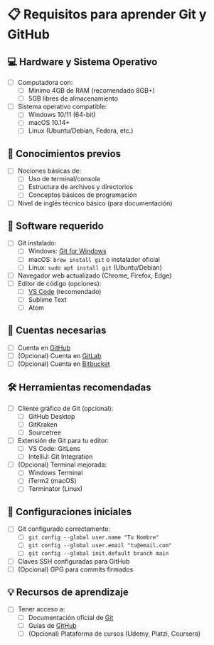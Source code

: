 # 📋 Requisitos para aprender Git y GitHub

## 💻 Hardware y Sistema Operativo
- [ ] Computadora con:
  - [ ] Mínimo 4GB de RAM (recomendado 8GB+)
  - [ ] 5GB libres de almacenamiento
- [ ] Sistema operativo compatible:
  - [ ] Windows 10/11 (64-bit)
  - [ ] macOS 10.14+
  - [ ] Linux (Ubuntu/Debian, Fedora, etc.)

## 🧠 Conocimientos previos
- [ ] Nociones básicas de:
  - [ ] Uso de terminal/consola
  - [ ] Estructura de archivos y directorios
  - [ ] Conceptos básicos de programación
- [ ] Nivel de inglés técnico básico (para documentación)

## 🔧 Software requerido
- [ ] Git instalado:
  - [ ] Windows: [Git for Windows](https://git-scm.com/download/win)
  - [ ] macOS: `brew install git` o instalador oficial
  - [ ] Linux: `sudo apt install git` (Ubuntu/Debian)
- [ ] Navegador web actualizado (Chrome, Firefox, Edge)
- [ ] Editor de código (opciones):
  - [ ] [VS Code](https://code.visualstudio.com/) (recomendado)
  - [ ] Sublime Text
  - [ ] Atom

## 📝 Cuentas necesarias
- [ ] Cuenta en [GitHub](https://github.com/signup)
- [ ] (Opcional) Cuenta en [GitLab](https://gitlab.com/users/sign_up)
- [ ] (Opcional) Cuenta en [Bitbucket](https://bitbucket.org/account/signup/)

## 🛠 Herramientas recomendadas
- [ ] Cliente gráfico de Git (opcional):
  - [ ] GitHub Desktop
  - [ ] GitKraken
  - [ ] Sourcetree
- [ ] Extensión de Git para tu editor:
  - [ ] VS Code: GitLens
  - [ ] IntelliJ: Git Integration
- [ ] (Opcional) Terminal mejorada:
  - [ ] Windows Terminal
  - [ ] iTerm2 (macOS)
  - [ ] Terminator (Linux)

## 🧰 Configuraciones iniciales
- [ ] Git configurado correctamente:
  - [ ] `git config --global user.name "Tu Nombre"`
  - [ ] `git config --global user.email "tu@email.com"`
  - [ ] `git config --global init.default branch main`
- [ ] Claves SSH configuradas para GitHub
- [ ] (Opcional) GPG para commits firmados

## 💡 Recursos de aprendizaje
- [ ] Tener acceso a:
  - [ ] Documentación oficial de [Git](https://git-scm.com/doc)
  - [ ] Guías de [GitHub](https://docs.github.com/es)
  - [ ] (Opcional) Plataforma de cursos (Udemy, Platzi, Coursera)